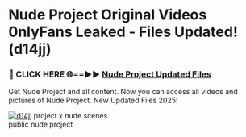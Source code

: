 # Nude Project Original Videos 0nlyFans Leaked - Files Updated! (d14jj)

<h3>🔴 CLICK HERE 🌐==►► <a href="https://tinyurl.com/52m3yx9h" rel="nofollow">Nude Project Updated Files</a></h3>

Get Nude Project and all content. Now you can access all videos and pictures of Nude Project. New Updated Files 2025!

[![d14jj](https://i.imgur.com/TnHtlc8.gif)](https://tinyurl.com/52m3yx9h)
project x nude scenes<br>
public nude project